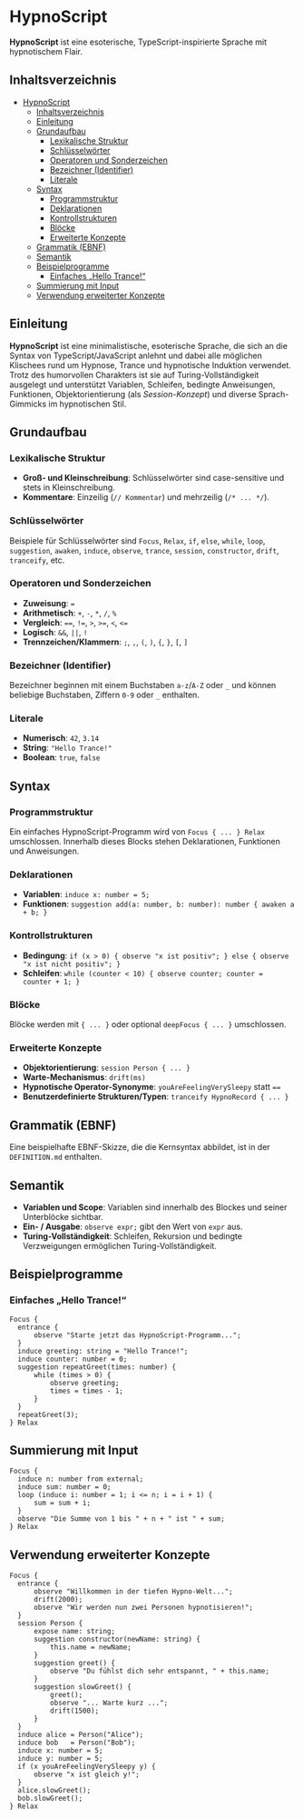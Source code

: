 # HypnoScript

**HypnoScript** ist eine esoterische, TypeScript-inspirierte Sprache mit hypnotischem Flair.

## Inhaltsverzeichnis

- [HypnoScript](#hypnoscript)
	- [Inhaltsverzeichnis](#inhaltsverzeichnis)
	- [Einleitung](#einleitung)
	- [Grundaufbau](#grundaufbau)
		- [Lexikalische Struktur](#lexikalische-struktur)
		- [Schlüsselwörter](#schlüsselwörter)
		- [Operatoren und Sonderzeichen](#operatoren-und-sonderzeichen)
		- [Bezeichner (Identifier)](#bezeichner-identifier)
		- [Literale](#literale)
	- [Syntax](#syntax)
		- [Programmstruktur](#programmstruktur)
		- [Deklarationen](#deklarationen)
		- [Kontrollstrukturen](#kontrollstrukturen)
		- [Blöcke](#blöcke)
		- [Erweiterte Konzepte](#erweiterte-konzepte)
	- [Grammatik (EBNF)](#grammatik-ebnf)
	- [Semantik](#semantik)
	- [Beispielprogramme](#beispielprogramme)
		- [Einfaches „Hello Trance!“](#einfaches-hello-trance)
	- [Summierung mit Input](#summierung-mit-input)
	- [Verwendung erweiterter Konzepte](#verwendung-erweiterter-konzepte)

## Einleitung

**HypnoScript** ist eine minimalistische, esoterische Sprache, die sich an die Syntax von TypeScript/JavaScript anlehnt und dabei alle möglichen Klischees rund um Hypnose, Trance und hypnotische Induktion verwendet. Trotz des humorvollen Charakters ist sie auf Turing-Vollständigkeit ausgelegt und unterstützt Variablen, Schleifen, bedingte Anweisungen, Funktionen, Objektorientierung (als _Session-Konzept_) und diverse Sprach-Gimmicks im hypnotischen Stil.

## Grundaufbau

### Lexikalische Struktur

- **Groß- und Kleinschreibung**: Schlüsselwörter sind case-sensitive und stets in Kleinschreibung.
- **Kommentare**: Einzeilig (`// Kommentar`) und mehrzeilig (`/* ... */`).

### Schlüsselwörter

Beispiele für Schlüsselwörter sind `Focus`, `Relax`, `if`, `else`, `while`, `loop`, `suggestion`, `awaken`, `induce`, `observe`, `trance`, `session`, `constructor`, `drift`, `tranceify`, etc.

### Operatoren und Sonderzeichen

- **Zuweisung**: `=`
- **Arithmetisch**: `+`, `-`, `*`, `/`, `%`
- **Vergleich**: `==`, `!=`, `>`, `>=`, `<`, `<=`
- **Logisch**: `&&`, `||`, `!`
- **Trennzeichen/Klammern**: `;`, `,`, `(`, `)`, `{`, `}`, `[`, `]`

### Bezeichner (Identifier)

Bezeichner beginnen mit einem Buchstaben `a-z`/`A-Z` oder `_` und können beliebige Buchstaben, Ziffern `0-9` oder `_` enthalten.

### Literale

- **Numerisch**: `42`, `3.14`
- **String**: `"Hello Trance!"`
- **Boolean**: `true`, `false`

## Syntax

### Programmstruktur

Ein einfaches HypnoScript-Programm wird von `Focus { ... } Relax` umschlossen. Innerhalb dieses Blocks stehen Deklarationen, Funktionen und Anweisungen.

### Deklarationen

- **Variablen**: `induce x: number = 5;`
- **Funktionen**: `suggestion add(a: number, b: number): number { awaken a + b; }`

### Kontrollstrukturen

- **Bedingung**: `if (x > 0) { observe "x ist positiv"; } else { observe "x ist nicht positiv"; }`
- **Schleifen**: `while (counter < 10) { observe counter; counter = counter + 1; }`

### Blöcke

Blöcke werden mit `{ ... }` oder optional `deepFocus { ... }` umschlossen.

### Erweiterte Konzepte

- **Objektorientierung**: `session Person { ... }`
- **Warte-Mechanismus**: `drift(ms)`
- **Hypnotische Operator-Synonyme**: `youAreFeelingVerySleepy` statt `==`
- **Benutzerdefinierte Strukturen/Typen**: `tranceify HypnoRecord { ... }`

## Grammatik (EBNF)

Eine beispielhafte EBNF-Skizze, die die Kernsyntax abbildet, ist in der `DEFINITION.md` enthalten.

## Semantik

- **Variablen und Scope**: Variablen sind innerhalb des Blockes und seiner Unterblöcke sichtbar.
- **Ein- / Ausgabe**: `observe expr;` gibt den Wert von `expr` aus.
- **Turing-Vollständigkeit**: Schleifen, Rekursion und bedingte Verzweigungen ermöglichen Turing-Vollständigkeit.

## Beispielprogramme

### Einfaches „Hello Trance!“

```hypnoscript
Focus {
  entrance {
      observe "Starte jetzt das HypnoScript-Programm...";
  }
  induce greeting: string = "Hello Trance!";
  induce counter: number = 0;
  suggestion repeatGreet(times: number) {
      while (times > 0) {
          observe greeting;
          times = times - 1;
      }
  }
  repeatGreet(3);
} Relax
```

## Summierung mit Input

```hypnoscript
Focus {
  induce n: number from external;
  induce sum: number = 0;
  loop (induce i: number = 1; i <= n; i = i + 1) {
      sum = sum + i;
  }
  observe "Die Summe von 1 bis " + n + " ist " + sum;
} Relax
```

## Verwendung erweiterter Konzepte

```hypnoscript
Focus {
  entrance {
      observe "Willkommen in der tiefen Hypno-Welt...";
      drift(2000);
      observe "Wir werden nun zwei Personen hypnotisieren!";
  }
  session Person {
      expose name: string;
      suggestion constructor(newName: string) {
          this.name = newName;
      }
      suggestion greet() {
          observe "Du fühlst dich sehr entspannt, " + this.name;
      }
      suggestion slowGreet() {
          greet();
          observe "... Warte kurz ...";
          drift(1500);
      }
  }
  induce alice = Person("Alice");
  induce bob   = Person("Bob");
  induce x: number = 5;
  induce y: number = 5;
  if (x youAreFeelingVerySleepy y) {
      observe "x ist gleich y!";
  }
  alice.slowGreet();
  bob.slowGreet();
} Relax
```
